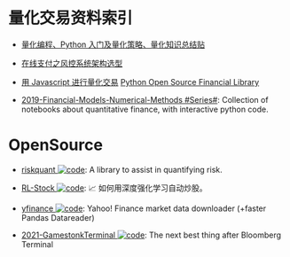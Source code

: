 # 量化交易资料索引

- [量化编程、Python 入门及量化策略、量化知识总结贴](https://xueqiu.com/7381621247/64925383)

- [在线支付之风控系统架构选型](http://www.infoq.com/cn/articles/risk-management-analysis-system)

- [用 Javascript 进行量化交易](https://github.com/zeropool/botvs) [Python Open Source Financial Library ](https://github.com/thalesians/pythalesians)

- [2019-Financial-Models-Numerical-Methods #Series#](https://github.com/cantaro86/Financial-Models-Numerical-Methods): Collection of notebooks about quantitative finance, with interactive python code.

# OpenSource

- [riskquant ![code](https://shorturl.at/dlxyK)](https://github.com/Netflix-Skunkworks/riskquant): A library to assist in quantifying risk.

- [RL-Stock ![code](https://shorturl.at/dlxyK)](https://github.com/wangshub/RL-Stock): 📈 如何用深度强化学习自动炒股。

- [yfinance ![code](https://shorturl.at/dlxyK)](https://github.com/ranaroussi/yfinance): Yahoo! Finance market data downloader (+faster Pandas Datareader)

- [2021-GamestonkTerminal ![code](https://shorturl.at/dlxyK)](https://github.com/DidierRLopes/GamestonkTerminal): The next best thing after Bloomberg Terminal
